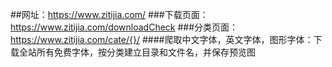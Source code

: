 ##网址：https://www.zitijia.com/
###下载页面：https://www.zitijia.com/downloadCheck
###分类页面：https://www.zitijia.com/cate/{}/
####爬取中文字体，英文字体，图形字体：下载全站所有免费字体，按分类建立目录和文件名，并保存预览图